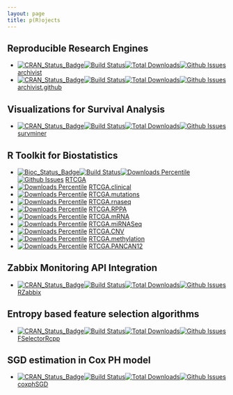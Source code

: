 ```yaml
---
layout: page
title: p(R)ojects
---
```



## Reproducible Research Engines

- [![CRAN_Status_Badge](http://www.r-pkg.org/badges/version/archivist)](http://cran.r-project.org/web/packages/archivist)[![Build Status](https://api.travis-ci.org/pbiecek/archivist.png)](https://travis-ci.org/pbiecek/archivist)[![Total Downloads](http://cranlogs.r-pkg.org/badges/grand-total/archivist?color=orange)](http://cranlogs.r-pkg.org/badges/grand-total/archivist)[![Github Issues](http://githubbadges.herokuapp.com/pbiecek/archivist/issues.svg)](https://github.com/pbiecek/archivist/issues) [archivist](http://pbiecek.github.io/archivist/)
- [![CRAN_Status_Badge](http://www.r-pkg.org/badges/version/archivist.github)](http://cran.r-project.org/web/packages/archivist.github)[![Build Status](https://api.travis-ci.org/MarcinKosinski/archivist.github.png)](https://travis-ci.org/MarcinKosinski/archivist.github)[![Total Downloads](http://cranlogs.r-pkg.org/badges/grand-total/archivist.github?color=orange)](http://cranlogs.r-pkg.org/badges/grand-total/archivist.github)[![Github Issues](http://githubbadges.herokuapp.com/MarcinKosinski/archivist.github/issues.svg)](https://github.com/MarcinKosinski/archivist.github/issues) [archivist.github](http://marcinkosinski.github.io/archivist.github/)

## Visualizations for Survival Analysis

- [![CRAN\_Status\_Badge](http://www.r-pkg.org/badges/version/survminer)](http://cran.r-project.org/package=survminer)[![Build Status](https://api.travis-ci.org/kassambara/survminer.png)](https://travis-ci.org/kassambara/survminer)[![Total Downloads](http://cranlogs.r-pkg.org/badges/grand-total/survminer?color=orange)](http://cranlogs.r-pkg.org/badges/grand-total/survminer)[![Github Issues](http://githubbadges.herokuapp.com/kassambara/survminer/issues.svg)](https://github.com/kassambara/survminer/issues) [survminer](http://www.sthda.com/english/rpkgs/survminer/)

## R Toolkit for Biostatistics

- [![Bioc\_Status\_Badge](https://www.bioconductor.org/shields/years-in-bioc/RTCGA.svg)](http://bioconductor.org/packages/RTCGA/)[![Build Status](https://www.bioconductor.org/shields/build/release/bioc/RTCGA.svg)](http://bioconductor.org/checkResults/release/bioc-LATEST/RTCGA/)[![Downloads Percentile](https://www.bioconductor.org/shields/downloads/RTCGA.svg)](http://bioconductor.org/packages/stats/bioc/RTCGA.html)[![Github Issues](http://githubbadges.herokuapp.com/RTCGA/RTCGA/issues.svg)](https://github.com/RTCGA/RTCGA/issues) [RTCGA](http://rtcga.github.io/RTCGA/)
- [![Downloads Percentile](https://www.bioconductor.org/shields/downloads/RTCGA.clinical.svg)](http://bioconductor.org/packages/stats/bioc/RTCGA.clinical.html) [RTCGA.clinical](http://bioconductor.org/packages/RTCGA.clinical/)
- [![Downloads Percentile](https://www.bioconductor.org/shields/downloads/RTCGA.mutations.svg)](http://bioconductor.org/packages/stats/bioc/RTCGA.mutations.html) [RTCGA.mutations](http://bioconductor.org/packages/RTCGA.mutations/)
- [![Downloads Percentile](https://www.bioconductor.org/shields/downloads/RTCGA.rnaseq.svg)](http://bioconductor.org/packages/stats/bioc/RTCGA.rnaseq.html) [RTCGA.rnaseq](http://bioconductor.org/packages/RTCGA.rnaseq/)
- [![Downloads Percentile](https://www.bioconductor.org/shields/downloads/RTCGA.RPPA.svg)](http://bioconductor.org/packages/stats/bioc/RTCGA.RPPA.html) [RTCGA.RPPA](http://bioconductor.org/packages/RTCGA.RPPA/)
- [![Downloads Percentile](https://www.bioconductor.org/shields/downloads/RTCGA.mRNA.svg)](http://bioconductor.org/packages/stats/bioc/RTCGA.mRNA.html) [RTCGA.mRNA](http://bioconductor.org/packages/RTCGA.mRNA/)
- [![Downloads Percentile](https://www.bioconductor.org/shields/downloads/RTCGA.miRNASeq.svg)](http://bioconductor.org/packages/stats/bioc/RTCGA.miRNASeq.html) [RTCGA.miRNASeq](http://bioconductor.org/packages/RTCGA.miRNASeq/)
- [![Downloads Percentile](https://www.bioconductor.org/shields/downloads/RTCGA.CNV.svg)](http://bioconductor.org/packages/stats/bioc/RTCGA.CNV.html) [RTCGA.CNV](http://bioconductor.org/packages/RTCGA.CNV/)
- [![Downloads Percentile](https://www.bioconductor.org/shields/downloads/RTCGA.methylation.svg)](http://bioconductor.org/packages/stats/bioc/RTCGA.methylation.html) [RTCGA.methylation](http://bioconductor.org/packages/RTCGA.methylation/)
- [![Downloads Percentile](https://www.bioconductor.org/shields/downloads/RTCGA.PANCAN12.svg)](http://bioconductor.org/packages/stats/bioc/RTCGA.PANCAN12.html) [RTCGA.PANCAN12](http://bioconductor.org/packages/RTCGA.clinical/)


## Zabbix Monitoring API Integration

- [![CRAN_Status_Badge](http://www.r-pkg.org/badges/version/RZabbix)](http://cran.r-project.org/web/packages/RZabbix)[![Build Status](https://api.travis-ci.org/MarcinKosinski/RZabbix.png)](https://travis-ci.org/MarcinKosinski/RZabbix)[![Total Downloads](http://cranlogs.r-pkg.org/badges/grand-total/RZabbix?color=orange)](http://cranlogs.r-pkg.org/badges/grand-total/RZabbix)[![Github Issues](http://githubbadges.herokuapp.com/MarcinKosinski/RZabbix/issues.svg)](https://github.com/MarcinKosinski/RZabbix/issues) [RZabbix](https://github.com/MarcinKosinski/RZabbix)

## Entropy based feature selection algorithms

- [![CRAN_Status_Badge](http://www.r-pkg.org/badges/version/FSelectorRcpp)](http://cran.r-project.org/web/packages/FSelectorRcpp)[![Build Status](https://api.travis-ci.org/mi2-warsaw/FSelectorRcpp.png)](https://travis-ci.org/mi2-warsaw/FSelectorRcpp)[![Total Downloads](http://cranlogs.r-pkg.org/badges/grand-total/FSelectorRcpp?color=orange)](http://cranlogs.r-pkg.org/badges/grand-total/FSelectorRcpp)[![Github Issues](http://githubbadges.herokuapp.com/mi2-warsaw/FSelectorRcpp/issues.svg)](https://github.com/mi2-warsaw/FSelectorRcpp/issues) [FSelectorRcpp](https://github.com/mi2-warsaw/FSelectorRcpp)

## SGD estimation in Cox PH model 

- [![CRAN_Status_Badge](http://www.r-pkg.org/badges/version/coxphSGD)](http://cran.r-project.org/web/packages/coxphSGD)[![Build Status](https://api.travis-ci.org/MarcinKosinski/coxphSGD.png)](https://travis-ci.org/MarcinKosinski/coxphSGD)[![Total Downloads](http://cranlogs.r-pkg.org/badges/grand-total/coxphSGD?color=orange)](http://cranlogs.r-pkg.org/badges/grand-total/coxphSGD)[![Github Issues](http://githubbadges.herokuapp.com/MarcinKosinski/coxphSGD/issues.svg)](https://github.com/MarcinKosinski/coxphSGD/issues) [coxphSGD](https://github.com/MarcinKosinski/coxphSGD)
